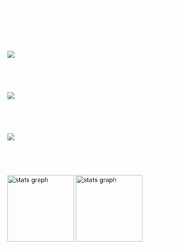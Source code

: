 <h2 align="left" style="color:white;">👋 Hi,</h2>

###

<div align="left">
</div>

<h2 align="left" style="color:white;">Development Tools</h2>

###

<div align="left">
    <img src="https://skillicons.dev/icons?i=vscode,androidstudio,figma,github,gitlab,git&theme=dark" />
</div>

<h2 align="left" style="color:white;">Programming and Markup Languages</h2>

###

<div align="left">
    <img src="https://skillicons.dev/icons?i=dart,js,html,css&theme=dark" />
</div>

<h2 align="left" style="color:white;">Frameworks, Libraries & Platforms</h2>

###

<div align="left">
    <img src="https://skillicons.dev/icons?i=flutter,react,nodejs,materialui,redux,jest,firebase,stackoverflow,discord&theme=dark" />
</div>

<h2 align="left" style="color:white;">Stats</h2>

###

<div align="left">
    <!-- theme=tokyonight -->
<!--     <img src="https://github-readme-stats.vercel.app/api?username=agoesm&theme=tokyonight&hide_border=false&include_all_commits=true&count_private=true" height="150" alt="stats graph"  />
    <img src="https://github-readme-stats.vercel.app/api/top-langs/?username=rezaageng&layout=compact&theme=tokyonight&hide_border=false" height="150" alt="stats graph"  /> -->
    <!-- theme=radical -->
    <img src="https://github-readme-stats.vercel.app/api?username=agoesm&theme=radical&hide_border=false&include_all_commits=true&count_private=true" height="150" alt="stats graph"  />
    <img src="https://github-readme-stats.vercel.app/api/top-langs/?username=agoesm&layout=compact&theme=radical&hide_border=false" height="150" alt="stats graph"  />
</div>
